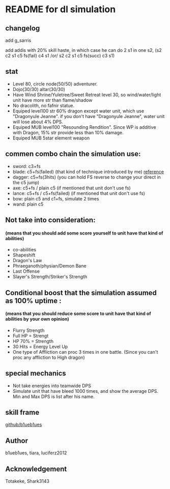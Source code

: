 # README for dl simulation


## changelog
add g_sarris

add addis with 20% skill haste, in which case he can do 2 s1 in one s2, (s2 c2 s1 c5 fs(fail) c4 s1 /or/ s2 c2 s1 c5 fs(succ) c3 s1)



## stat
- Level 80, circle node(50/50) adventurer.
- Dojo(30/30) altar(30/30) 
- Have Wind Shrine/Yuletree/Sweet Retreat level 30, so wind/water/light unit have more str than flame/shadow
- No dracolith, no fafnir statue.
- Equiped level100 str 60% dragon except water unit, which use "Dragonyule Jeanne". if you don't have "Dragonyule Jeanne", water unit will lose about 4% DPS.
- Equiped MUB level100 "Resounding Rendition". Since WP is additive with Dragon, 15% str provide less than 10% damage.
- Equiped MUB 5star element weapon

## commen combo chain the simulation use:
- sword: c3+fs
- blade: c5+fs(failed) (that kind of technique introduced by me) [reference](https://www.bilibili.com/video/av38956687/)
- dagger: c5+fs(3hits) (you can hold FS reverse to change your direct in the c5 jump)
- axe: c5+fs / plain c5 (if mentioned that unit don't use fs)
- lance: c5+fs / c5+fs(failed) (if mentioned that unit don't use fs)
- bow: plain c5 and c1+fs, simulate 2 times
- wand: plain c5

## Not take into consideration: 
#### (means that you should add some score yourself to unit have that kind of abilities)
- co-abilities
- Shapeshift
- Dragon's Law
- Phraeganoth/physian/Demon Bane
- Last Offense 
- Slayer's Strength/Striker's Strength

## Conditional boost that the simulation assumed as 100% uptime : 
#### (means that you should reduce some score to unit have that kind of abilities by your own opinion)
- Flurry Strength 
- Full HP = Strengt
- HP 70% = Strength
- 30 Hits = Energy Level Up
- One type of Affliction can proc 3 times in one battle. (Since you can't proc any affliction to High dragon)

## special mechanics
- Not take energies into teamwide DPS
- Simulate unit that have bleed 1000 times, and show the average DPS. Min and Max DPS is list after his name.

## skill frame
[github/b1ueb1ues](https://github.com/b1ueb1ues/dl/tree/master/framedata/skills)

## Author
b1ueb1ues, tiara, luciferz2012

## Acknowledgement
Totakeke, Shark3143
